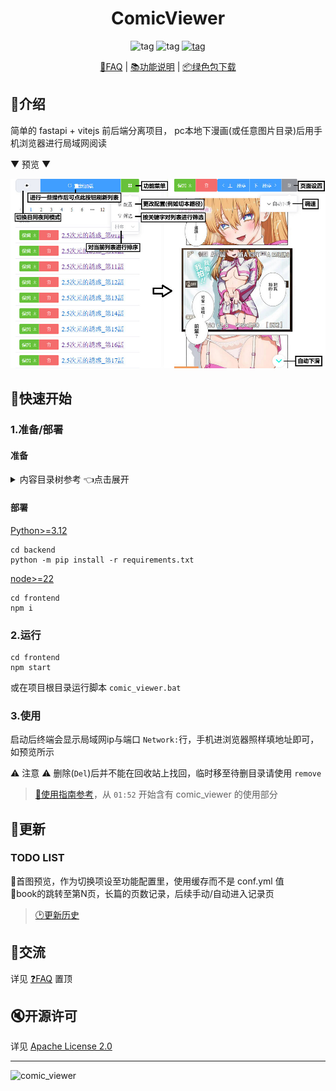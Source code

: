 <div align="center">
  <h1 id="koishi">ComicViewer</h1>
  <img src="https://img.shields.io/badge/-3.12%2B-brightgreen.svg?logo=python" alt="tag">
  <img src="https://img.shields.io/badge/By-Fastapi_&_vitejs-blue.svg?colorA=abcdef" alt="tag">
  <a href="https://github.com/jasoneri/comic_viewer/releases" target="_blank">
     <img src="https://img.shields.io/github/downloads/jasoneri/comic_viewer/total?style=social&logo=github" alt="tag">
  </a>

  <p align="center">
  <a href="https://github.com/jasoneri/comic_viewer/wiki/FAQ">📖FAQ</a> | 
  <a href="https://github.com/jasoneri/comic_viewer/wiki/Feat">📚功能说明</a> | 
  <a href="https://github.com/jasoneri/comic_viewer/releases/latest">📦绿色包下载</a>
  </p>
</div>

## 📑介绍

简单的 fastapi + vitejs 前后端分离项目， pc本地下漫画(或任意图片目录)后用手机浏览器进行局域网阅读

▼ 预览 ▼

![comic_viewer.jpg](doc/assets/comic_viewer.jpg)

## 🚀快速开始

### 1.准备/部署

#### 准备

<details>
<summary> 内容目录树参考 👈点击展开</summary>

CGS 下载漫画<u>**并整合章节后(常规漫)**</u>的话就是这结构，否则把漫画放进该目录的 `web` 文件夹内

```shell
D:\Comic                              
   ├── web                            # 放内容（使用`CGS`的话目录结构就是已定的，使用自定义的话就需要创建这个`web`文件夹）
   |    └── GrandBlue碧蓝之海_第62话
   |         ├── 1.jpg
   |         ├── 2.jpg
   |         ......
   └── web_handle                     # 程序创建的操作处理目录
        ├── save                      # 被保存的书
        ├── remove                    # 被移除的书
        └── record.txt                # 保存/移除/删除的记录，与`CGS.exe`的工具箱中的`已阅最新话数记录`关联
```

配置：`backend/conf.yml`中`path`的值，默认`D:\Comic`

</details>

#### 部署

[Python>=3.12](https://python.p2hp.com/downloads/)

```shell
cd backend
python -m pip install -r requirements.txt
```

[node>=22](https://nodejs.cn/en/download)

```shell
cd frontend
npm i
```

### 2.运行

```shell
cd frontend
npm start
```

或在项目根目录运行脚本 `comic_viewer.bat`

### 3.使用

启动后终端会显示局域网ip与端口 `Network:`行，手机进浏览器照样填地址即可，如预览所示

⚠️ 注意 ⚠️ 删除(`Del`)后并不能在回收站上找回，临时移至待删目录请使用 `remove`

> [🎥使用指南参考](https://www.veed.io/view/zh-CN/688ae765-2bfb-4deb-9495-32b24a273373?panel=comments)，从 `01:52` 开始含有 comic_viewer 的使用部分

## 📢更新

### TODO LIST

🔳首图预览，作为切换项设至功能配置里，使用缓存而不是 conf.yml 值  
🔳book的跳转至第N页，长篇的页数记录，后续手动/自动进入记录页  

> [🕑更新历史](https://github.com/jasoneri/comic_viewer/wiki/Changelog)

## 💬交流

详见 [❓FAQ](https://github.com/jasoneri/comic_viewer/wiki/FAQ) 置顶

## 🔇开源许可

详见 [Apache License 2.0](https://github.com/jasoneri/comic_viewer/blob/master/LICENSE)

---

![comic_viewer](https://count.getloli.com/get/@comic_viewer?theme=rule34)
